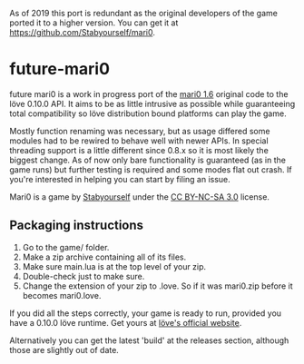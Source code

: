 As of 2019 this port is redundant as the original developers of the game ported it to a higher version. You can get it at https://github.com/Stabyourself/mari0.

# future-mari0
future mari0 is a work in progress port of the [mari0 1.6](http://stabyourself.net/mari0/) original code to the löve 0.10.0 API. It aims to be as little intrusive as possible while guaranteeing total compatibility so löve distribution bound platforms can play the game.

Mostly function renaming was necessary, but as usage differed some modules had to be rewired to behave well with newer APIs. In special threading support is a little different since 0.8.x so it is most likely the biggest change. As of now only bare functionality is guaranteed (as in the game runs) but further testing is required and some modes flat out crash. If you're interested in helping you can start by filing an issue.

Mari0 is a game by [Stabyourself](http://stabyourself.net/) under the [CC BY-NC-SA 3.0](http://creativecommons.org/licenses/by-nc-sa/3.0/) license.

## Packaging instructions

1. Go to the game/ folder.
2. Make a zip archive containing all of its files.
3. Make sure main.lua is at the top level of your zip.
4. Double-check just to make sure.
5. Change the extension of your zip to .love. So if it was mari0.zip before it becomes mari0.love.

If you did all the steps correctly, your game is ready to run, provided you have a 0.10.0 löve runtime. Get yours at [löve's official website](https://love2d.org).

Alternatively you can get the latest 'build' at the releases section, although those are slightly out of date.
